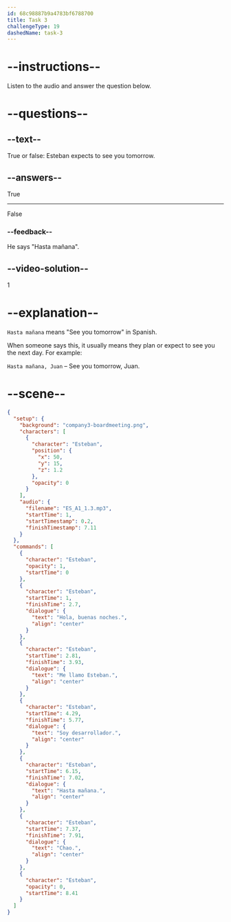 ```yaml
---
id: 68c98887b9a4783bf6788700
title: Task 3
challengeType: 19
dashedName: task-3
---
```

<!-- (Audio) Esteban: ES_A1_1.3 -->

# --instructions--

Listen to the audio and answer the question below.

# --questions--

## --text--

True or false: Esteban expects to see you tomorrow.

## --answers--

True

---

False

### --feedback--

He says "Hasta mañana".

## --video-solution--

1

# --explanation--

`Hasta mañana` means "See you tomorrow" in Spanish.  

When someone says this, it usually means they plan or expect to see you the next day. For example:  

`Hasta mañana, Juan` – See you tomorrow, Juan.

# --scene--

```json
{
  "setup": {
    "background": "company3-boardmeeting.png",
    "characters": [
      {
        "character": "Esteban",
        "position": {
          "x": 50,
          "y": 15,
          "z": 1.2
        },
        "opacity": 0
      }
    ],
    "audio": {
      "filename": "ES_A1_1.3.mp3",
      "startTime": 1,
      "startTimestamp": 0.2,
      "finishTimestamp": 7.11
    }
  },
  "commands": [
    {
      "character": "Esteban",
      "opacity": 1,
      "startTime": 0
    },
    {
      "character": "Esteban",
      "startTime": 1,
      "finishTime": 2.7,
      "dialogue": {
        "text": "Hola, buenas noches.",
        "align": "center"
      }
    },
    {
      "character": "Esteban",
      "startTime": 2.81,
      "finishTime": 3.93,
      "dialogue": {
        "text": "Me llamo Esteban.",
        "align": "center"
      }
    },
    {
      "character": "Esteban",
      "startTime": 4.29,
      "finishTime": 5.77,
      "dialogue": {
        "text": "Soy desarrollador.",
        "align": "center"
      }
    },
    {
      "character": "Esteban",
      "startTime": 6.15,
      "finishTime": 7.02,
      "dialogue": {
        "text": "Hasta mañana.",
        "align": "center"
      }
    },
    {
      "character": "Esteban",
      "startTime": 7.37,
      "finishTime": 7.91,
      "dialogue": {
        "text": "Chao.",
        "align": "center"
      }
    },
    {
      "character": "Esteban",
      "opacity": 0,
      "startTime": 8.41
    }
  ]
}
```
